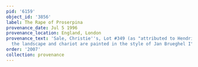 ```yaml
---
pid: '6159'
object_id: '3856'
label: The Rape of Proserpina
provenance_date: Jul 5 1996
provenance_location: England, London
provenance_text: 'Sale, Christie''s, Lot #349 (as "attributed to Hendrick van Balen,
  the landscape and chariot are painted in the style of Jan Brueghel I")'
order: '2007'
collection: provenance
---
```

